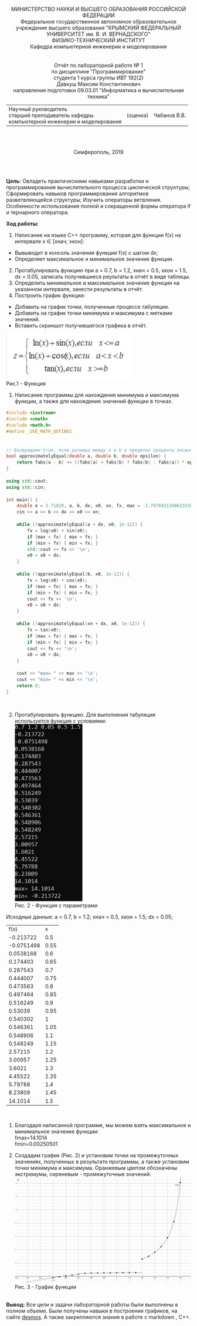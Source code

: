 <p text align = "center">МИНИСТЕРСТВО НАУКИ  И ВЫСШЕГО ОБРАЗОВАНИЯ РОССИЙСКОЙ ФЕДЕРАЦИИ</br>
Федеральное государственное автономное образовательное учреждение высшего образования  
"КРЫМСКИЙ ФЕДЕРАЛЬНЫЙ УНИВЕРСИТЕТ им. В. И. ВЕРНАДСКОГО"</br>
ФИЗИКО-ТЕХНИЧЕСКИЙ ИНСТИТУТ </br>
Кафедра компьютерной инженерии и моделирования</br>
<br/><br/>
Отчёт по лабораторной работе № 1<br/> по дисциплине "Программирование"
<br/>
студента 1 курса группы ИВТ 192(2)<br/>
Давкуш Максим Константинович</br>
направления подготовки 09.03.01 "Информатика и вычислительная техника"
<br/>
<table>
<tr><td>Научный руководитель<br/> старший преподаватель кафедры<br/> компьютерной инженерии и моделирования</td>
<td>(оценка)</td>
<td>Чабанов В.В.</td>
</tr>
</table>
<br/><br/>
<p text align = "center">Симферополь, 2019</p>
</br></br>

**Цель:** Овладеть практическими навыками разработки и программирования вычислительного процесса циклической структуры;
Сформировать навыков программирования алгоритмов разветвляющейся структуры;
Изучить операторы ветвления. Особенности использования полной и сокращенной формы оператора if и тернарного оператора.

**Ход работы:**
1. Написание на языке С++ программу, которая для функции f(x) на интервале x ∈ [хнач; xкон]:
- Вывыводит в консоль значения функции f(x) с шагом dx;
- Определяет максимальное и минимальное значение функции.
2. Протабулировать функцию при a = 0.7, b = 1.2, хнач = 0.5, xкон = 1.5, dx = 0.05, записать получившиеся реультаты в отчёт в виде таблицы.
3. Определить минимальное и максимальное значение функции на указанном интервале, занести результаты в отчёт.
4. Построить график функции:
- Добавить на график точки, полученные процессе табуляции.
- Добавить на график точки минимума и максимума с метками значений.
- Вставить скриншот получившегося графика в отчёт.<br>

<img src = "lab2/fx.jpg"></img></br>Рис.1 - Функция</br>

1. Написание программы для нахождения минимума и максимума функции, а также для нахождение значений функции в точках.</br>

```cpp
#include <iostream>
#include <cmath>
#include <math.h>
#define _USE_MATH_DEFINES


// Возвращаем true, если разница между a и b в пределах процента эпсилона 
bool approximatelyEqual(double a, double b, double epsilon) {
    return fabs(a - b) <= ((fabs(a) < fabs(b) ? fabs(b) : fabs(a)) * epsilon);
}

using std::cout;
using std::cin;

int main() {
    double e = 2.71828, a, b, dx, x0, xn, fx, max = -1.7976931348623158e+308, min = 1.7976931348623158e+308;
    cin >> a >> b >> dx >> x0 >> xn;

    while (!approximatelyEqual(a + dx, x0, 1e-12)) {
        fx = log(x0) + sin(x0);
        if (max < fx) { max = fx; }
        if (min > fx) { min = fx; }
        std::cout << fx << '\n';
        x0 = x0 + dx;
    }

    while (!approximatelyEqual(b, x0, 1e-12)) {
        fx = log(x0) + cos(x0);
        if (max < fx) { max = fx; }
        if (min > fx) { min = fx; }
        cout << fx << '\n';
        x0 = x0 + dx;
    }

    while (!approximatelyEqual(xn + dx, x0, 1e-12)) {
        fx = tan(x0);
        if (max < fx) { max = fx; }
        if (min > fx) { min = fx; }
        cout << fx << '\n';
        x0 = x0 + dx;
    }

    cout << "max= " << max << '\n';
    cout << "min= " << min << '\n';
    return 0;
}
```
<br> 

2. Протабулировать функцию.
Для выполнения табуляция используется функция с условиями:</br>
<img src = "lab2/zna.jpg"></img></br>Рис. 2 - Функция с параметрами</br>

Исходные данные:
a = 0.7, b = 1.2; хнач = 0.5, xкон = 1.5; dx = 0.05;
<table>
  <tbody>
    <tr>
      <td>f(x)</td>
      <td>x</td>    
    </tr>
    <tr>
      <td>-0.213722</td>
      <td>0.5</td>  
    </tr>
    <tr>
      <td>-0.0751498</td>
      <td>0.55</td>
    </tr>
      <td>0.0538168</td>
      <td>0.6</td>    
    </tr>
    <tr>
      <td>0.174403</td>
      <td>0.65</td>  
    </tr>
    <tr>
      <td>0.287543</td>
      <td>0.7</td>
    </tr>
       <td>0.444007</td>
      <td>0.75</td>    
    </tr>
    <tr>
      <td>0.473563</td>
      <td>0.8</td>  
    </tr>
    <tr>
      <td>0.497464</td>
      <td>0.85</td>
    </tr>
       <td>0.516249</td>
      <td>0.9</td>    
    </tr>
    <tr>
      <td>0.53039</td>
      <td>0.95</td>  
    </tr>
    <tr>
      <td>0.540302</td>
      <td>1</td>
    </tr>
    <tr>
      <td>0.546361</td>
      <td>1.05</td>
    </tr>
    <tr>
      <td>0.548906</td>
      <td>1.1</td>
    </tr>
    <tr>
      <td>0.548249</td>
      <td>1.15</td>
    </tr>
    <tr>
      <td>2.57215</td>
      <td>1.2</td>
    </tr>
    <tr>
      <td>3.00957</td>
      <td>1.25</td>
    </tr>
    <tr>
      <td>3.6021</td>
      <td>1.3</td>
    </tr>
    <tr>
      <td>4.45522</td>
      <td>1.35</td>
    </tr>
    <tr>
      <td>5.79788</td>
      <td>1.4</td>
    </tr>
    <tr>
      <td>8.23809</td>
      <td>1.45</td>
    </tr>
     <tr>
      <td>14.1014</td>
      <td>1.5</td>
    </tr>
  </tbody>
</table><br>

1. Благодаря написанной программе, мы можем взять максимальное и минимальное значение функции:<br>
fmax=14.1014<br>
fmin=0.00250501<br>

1. Создадим график (Рис. 2) и установим точки на промежуточных значениях, полученных в результате программы, а также установим точки минимума и максимума. Оранжевым цветом обозначены экстремумы, cиреневым - промежуточные значений:</br>
<img src = "lab2/gr.jpg"></img>Рис. 3 - График функции</br></br>

**Вывод:** Все цели и задачи лабораторной работы были выполнены в полном объеме. Были получены навыки в построении  графиков, на сайте [desmos](https://desmos.com "desmos"). А также закрепляются знания в работе с markdown , C++.